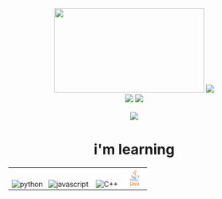 
<div id="header" align="center">
  <img src="http://24.media.tumblr.com/5f211739cf588911b0255c44e3f18d8a/tumblr_mof4dbWK491r922azo1_500.gif" width="300" height="170"/>
  <img src="https://github-readme-stats.vercel.app/api?username=annapoorna-a-k&show_icons=true&line_height=33&count_private=true&theme=dark" height="170"a />
</div>
<div id="header" align="center">
  <img src="https://github-readme-stats.vercel.app/api/top-langs/?username=annapoorna-a-k&&hide=cmake&langs_count=10&line_height=60&theme=dark" height="170" />
  <img src="https://github-readme-streak-stats.herokuapp.com/?user=annapoorna-a-k&theme=dark" height="170"/><br><br>
    <img src="https://komarev.com/ghpvc/?username=annapoorna-a-k&color=orange" />
</div>
<table>
  <h1 style="text-align:center;">i'm learning</h1>
    <tr>
      <td>
        <div >
          <img src="https://img.icons8.com/color/128/000000/python.png" alt="python" width="50" height="50" />&nbsp;&nbsp;
          <img src="https://img.icons8.com/color/128/000000/javascript.png" alt="javascript" width="50" height="50" />&nbsp;&nbsp;&nbsp;
            <img src="https://brandslogos.com/wp-content/uploads/images/c-logo.png" alt="C++" width="50" height="50" />&nbsp;&nbsp;&nbsp;
          <img src="https://raw.githubusercontent.com/github/explore/5b3600551e122a3277c2c5368af2ad5725ffa9a1/topics/java/java.png" alt="java" width="36" height="36"/>
        </div>
    </td>
  </tr>
</table>

